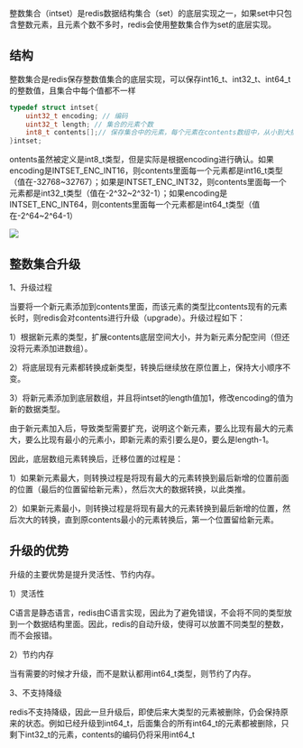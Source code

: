 整数集合（intset）是redis数据结构集合（set）的底层实现之一，如果set中只包含整数元素，且元素个数不多时，redis会使用整数集合作为set的底层实现。

## 结构

整数集合是redis保存整数值集合的底层实现，可以保存int16_t、int32_t、int64_t的整数值，且集合中每个值都不一样

```c
typedef struct intset{
    uint32_t encoding; // 编码
    uint32_t length; // 集合的元素个数
    int8_t contents[];// 保存集合中的元素，每个元素在contents数组中，从小到大排列
}intset;
```

ontents虽然被定义是int8_t类型，但是实际是根据encoding进行确认。如果encoding是INTSET_ENC_INT16，则contents里面每一个元素都是int16_t类型（值在-32768~32767）；如果是INTSET_ENC_INT32，则contents里面每一个元素都是int32_t类型（值在-2^32~2^32-1）；如果encoding是INTSET_ENC_INT64，则contents里面每一个元素都是int64_t类型（值在-2^64~2^64-1）

![](https://youpaiyun.zongqilive.cn/image/006tKfTcly1g0hai3pl5jj30hs06amx6.jpg)

## 整数集合升级

1、升级过程

当要将一个新元素添加到contents里面，而该元素的类型比contents现有的元素长时，则redis会对contents进行升级（upgrade）。升级过程如下：

1）根据新元素的类型，扩展contents底层空间大小，并为新元素分配空间（但还没将元素添加进数组）。

2）将底层现有元素都转换成新类型，转换后继续放在原位置上，保持大小顺序不变。

3）将新元素添加到底层数组，并且将intset的length值加1，修改encoding的值为新的数据类型。

由于新元素加入后，导致类型需要扩充，说明这个新元素，要么比现有最大的元素大，要么比现有最小的元素小，即新元素的索引要么是0，要么是length-1。

因此，底层数组元素转换后，迁移位置的过程是：

1）如果新元素最大，则转换过程是将现有最大的元素转换到最后新增的位置前面的位置（最后的位置留给新元素），然后次大的数据转换，以此类推。

2）如果新元素最小，则转换过程是将现有最大的元素转换到最后新增的位置，然后次大的转换，直到原contents最小的元素转换后，第一个位置留给新元素。

## 升级的优势

升级的主要优势是提升灵活性、节约内存。

1）灵活性

C语言是静态语言，redis由C语言实现，因此为了避免错误，不会将不同的类型放到一个数据结构里面。因此，redis的自动升级，使得可以放置不同类型的整数，而不会报错。

2）节约内存

当有需要的时候才升级，而不是默认都用int64_t类型，则节约了内存。

3、不支持降级

redis不支持降级，因此一旦升级后，即使后来大类型的元素被删除，仍会保持原来的状态。例如已经升级到int64_t，后面集合的所有int64_t的元素都被删除，只剩下int32_t的元素，contents的编码仍将采用int64_t













